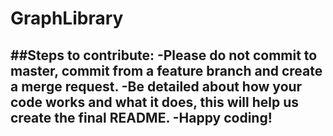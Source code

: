 # GraphLibrary
##Steps to contribute:
-Please do not commit to master, commit from a feature branch and create a merge request.
-Be detailed about how your code works and what it does, this will help us create the final README.
-Happy coding!
-